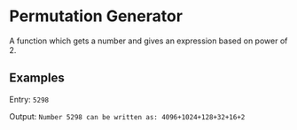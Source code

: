# Permutation Generator
A function which gets a number and gives an expression based on power of 2.

## Examples
Entry: `5298` 

Output: `Number 5298 can be written as: 4096+1024+128+32+16+2`
